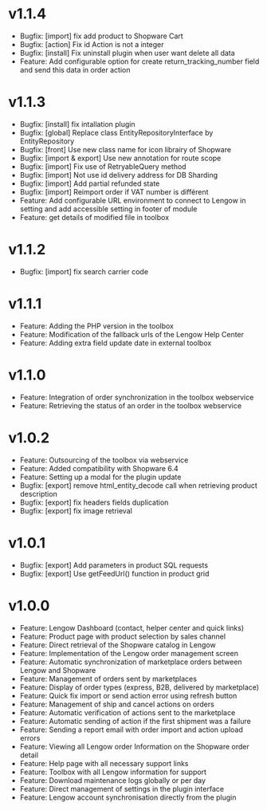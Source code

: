 # v1.1.4
- Bugfix: [import] fix add product to Shopware Cart
- Bugfix: [action] Fix id Action is not a integer
- Bugfix: [install] Fix uninstall plugin when user want delete all data
- Feature: Add configurable option for create return_tracking_number field and send this data in order action

# v1.1.3
- Bugfix: [install] fix intallation plugin
- Bugfix: [global] Replace class EntityRepositoryInterface by EntityRepository
- Bugfix: [front] Use new class name for icon librairy of Shopware
- Bugfix: [import & export] Use new annotation for route scope
- Bugfix: [import] Fix use of RetryableQuery method
- Bugfix: [import] Not use id delivery address for DB Sharding
- Bugfix: [import] Add partial refunded state
- Bugfix: [import] Reimport order if VAT number is différent
- Feature: Add configurable URL environment to connect to Lengow in setting and add accessible setting in footer of module
- Feature: get details of modified file in toolbox

# v1.1.2
- Bugfix: [import] fix search carrier code 

# v1.1.1
- Feature: Adding the PHP version in the toolbox
- Feature: Modification of the fallback urls of the Lengow Help Center
- Feature: Adding extra field update date in external toolbox

# v1.1.0
- Feature: Integration of order synchronization in the toolbox webservice
- Feature: Retrieving the status of an order in the toolbox webservice

# v1.0.2
- Feature: Outsourcing of the toolbox via webservice
- Feature: Added compatibility with Shopware 6.4
- Feature: Setting up a modal for the plugin update
- Bugfix: [export] remove html_entity_decode call when retrieving product description
- Bugfix: [export] fix headers fields duplication
- Bugfix: [export] fix image retrieval

# v1.0.1
- Bugfix: [export] Add parameters in product SQL requests
- Bugfix: [export] Use getFeedUrl() function in product grid

# v1.0.0
- Feature: Lengow Dashboard (contact, helper center and quick links)
- Feature: Product page with product selection by sales channel
- Feature: Direct retrieval of the Shopware catalog in Lengow
- Feature: Implementation of the Lengow order management screen
- Feature: Automatic synchronization of marketplace orders between Lengow and Shopware
- Feature: Management of orders sent by marketplaces
- Feature: Display of order types (express, B2B, delivered by marketplace)
- Feature: Quick fix import or send action error using refresh button
- Feature: Management of ship and cancel actions on orders
- Feature: Automatic verification of actions sent to the marketplace
- Feature: Automatic sending of action if the first shipment was a failure
- Feature: Sending a report email with order import and action upload errors
- Feature: Viewing all Lengow order Information on the Shopware order detail
- Feature: Help page with all necessary support links
- Feature: Toolbox with all Lengow information for support
- Feature: Download maintenance logs globally or per day
- Feature: Direct management of settings in the plugin interface
- Feature: Lengow account synchronisation directly from the plugin
